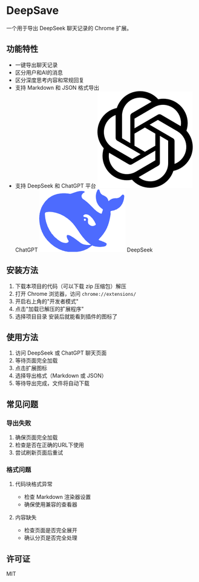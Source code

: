 # DeepSave
一个用于导出 DeepSeek 聊天记录的 Chrome 扩展。

## 功能特性
- 一键导出聊天记录
- 区分用户和AI的消息
- 区分深度思考内容和常规回复
- 支持 Markdown 和 JSON 格式导出
- 支持 DeepSeek 和 ChatGPT 平台
![ChatGPT Logo](pics/openai.png) ChatGPT
![DeepSeek Logo](pics/deepseek.png) DeepSeek

## 安装方法
1. 下载本项目的代码（可以下载 zip 压缩包）解压
2. 打开 Chrome 浏览器，访问 `chrome://extensions/`
3. 开启右上角的"开发者模式"
4. 点击"加载已解压的扩展程序"
5. 选择项目目录
安装后就能看到插件的图标了

## 使用方法
1. 访问 DeepSeek 或 ChatGPT 聊天页面
2. 等待页面完全加载
3. 点击扩展图标
4. 选择导出格式（Markdown 或 JSON）
5. 等待导出完成，文件将自动下载

## 常见问题

### 导出失败
1. 确保页面完全加载
2. 检查是否在正确的URL下使用
3. 尝试刷新页面后重试

### 格式问题
1. 代码块格式异常
   - 检查 Markdown 渲染器设置
   - 确保使用兼容的查看器

2. 内容缺失
   - 检查页面是否完全展开
   - 确认分页是否完全处理

## 许可证
MIT
